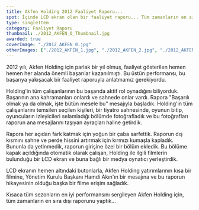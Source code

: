 ```yaml
---
title: Akfen Holding 2012 Faaliyet Raporu...
spot: İçinde LCD ekran olan bir faaliyet raporu... Tüm zamanların en sıra dışı raporu...
type: singleItem
category: Faaliyet Raporu
thumbnail: ./2012_AKFEN_0_Thumbnail.jpg
awarded: true
coverImage: "./2012_AKFEN_0.jpg"
otherImages: ["./2012_AKFEN_1.jpg", "./2012_AKFEN_2.jpg", "./2012_AKFEN_3.jpg"]
---
```


2012 yılı, Akfen Holding için parlak bir yıl olmuş, faaliyet gösterilen hemen hemen her alanda önemli başarılar kazanılmıştı. Bu üstün performansı, bu başarıya yakışacak bir faaliyet raporuyla anlatmamız gerekiyordu.

Holding'in tüm çalışanlarının bu başarıda aktif rol oynadığını biliyorduk. Başarının ana kahramanları onlardı ve sahnede onlar vardı. Rapora "Başarılı olmak ya da olmak, işte bütün mesele bu" mesajıyla başladık. Holding'in tüm çalışanlarını temsilen seçilen kişileri, bir tiyatro sahnesinde, oyunun bitip, oyuncuların izleyicileri selamladığı bölümde fotoğrafladık ve bu fotoğrafları raporun ana mesajlarını taşıyan ayraçları haline getirdik.

Rapora her açıdan fark katmak için yoğun bir çaba sarfettik. Raporun dış kısmını sahne ve perde hissini artırmak için kırmızı kumaşla kapladık. Bununla da yetinmedik, raporun girişine özel bir bölüm ekledik. Bu bölüme kapak açıldığında otomatik olarak çalışan, Holding ile ilgili filmlerin bulunduğu bir LCD ekran ve buna bağlı bir medya oynatıcı yerleştirdik.

LCD ekranın hemen altındaki butonlarla, Akfen Holding yatırımlarının kısa bir filmine, Yönetim Kurulu Başkanı Hamdi Akın'ın bir mesajına ve bu raporun hikayesinin olduğu başka bir filme erişim sağladık.

Kısaca tüm sezonların en iyi performansını sergileyen Akfen Holding için, tüm zamanların en sıra dışı raporunu yaptık...
